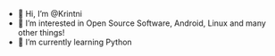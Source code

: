 - 👋 Hi, I’m @Krintni
- 👀 I’m interested in Open Source Software, Android, Linux and many other things!
- 🌱 I’m currently learning Python


<!---
Krintni/Krintni is a ✨ special ✨ repository because its `README.md` (this file) appears on your GitHub profile.
You can click the Preview link to take a look at your changes.
- 💞️ I’m looking to collaborate on 
- 📫 How to reach me ...
--->
